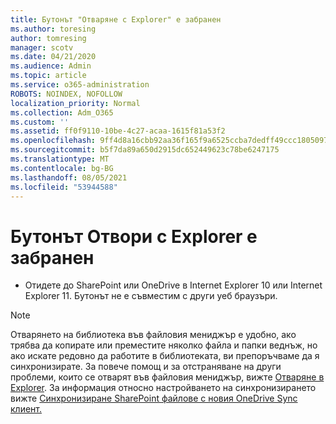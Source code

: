 ```yaml
---
title: Бутонът "Отваряне с Explorer" е забранен
ms.author: toresing
author: tomresing
manager: scotv
ms.date: 04/21/2020
ms.audience: Admin
ms.topic: article
ms.service: o365-administration
ROBOTS: NOINDEX, NOFOLLOW
localization_priority: Normal
ms.collection: Adm_O365
ms.custom: ''
ms.assetid: ff0f9110-10be-4c27-acaa-1615f81a53f2
ms.openlocfilehash: 9ff4d8a16cbb92aa36f165f9a6525ccba7dedff49ccc1805097206dbab43ce40
ms.sourcegitcommit: b5f7da89a650d2915dc652449623c78be6247175
ms.translationtype: MT
ms.contentlocale: bg-BG
ms.lasthandoff: 08/05/2021
ms.locfileid: "53944588"
---
```

# <a name="the-open-with-explorer-button-is-disabled"></a>Бутонът Отвори с Explorer е забранен

- Отидете до SharePoint или OneDrive в Internet Explorer 10 или Internet Explorer 11. Бутонът не е съвместим с други уеб браузъри.
    
> [!NOTE]
> Отварянето на библиотека във файловия мениджър е удобно, ако трябва да копирате или преместите няколко файла и папки веднъж, но ако искате редовно да работите в библиотеката, ви препоръчваме да я синхронизирате. За повече помощ и за отстраняване на други проблеми, които се отварят във файловия мениджър, вижте [Отваряне в Explorer](https://go.microsoft.com/fwlink/?linkid=871665). За информация относно настройването на синхронизирането вижте [Синхронизиране SharePoint файлове с новия OneDrive Sync клиент.](https://go.microsoft.com/fwlink/?linkid=871666) 
  

